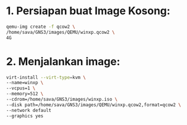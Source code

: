 # 1. Persiapan buat Image Kosong:
```sh
qemu-img create -f qcow2 \
/home/sava/GNS3/images/QEMU/winxp.qcow2 \
4G
```

# 2. Menjalankan image:

```sh
virt-install --virt-type=kvm \
--name=winxp \
--vcpus=1 \
--memory=512 \
--cdrom=/home/sava/GNS3/images/winxp.iso \
--disk path=/home/sava/GNS3/images/QEMU/winxp.qcow2,format=qcow2 \
--network default
--graphics yes
```
